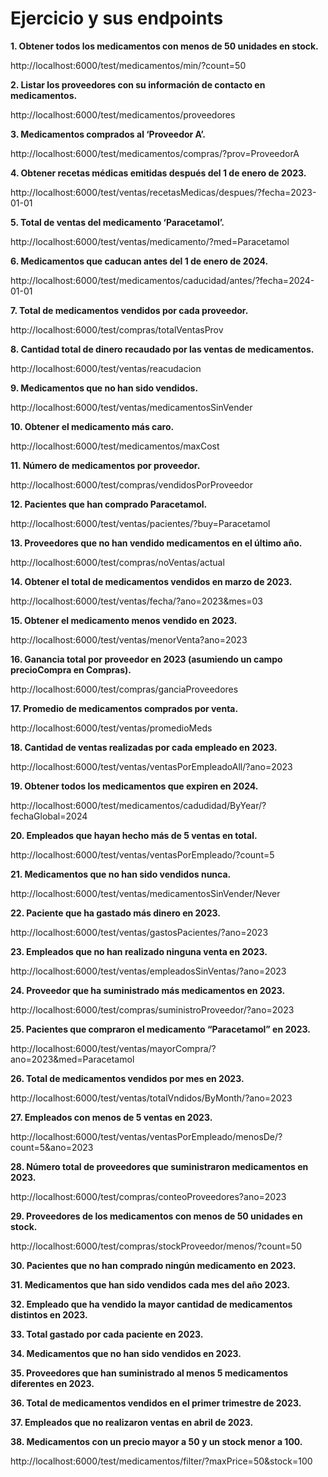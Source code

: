 # Ejercicio y sus endpoints

**1. Obtener todos los medicamentos con menos de 50 unidades en stock.**

http://localhost:6000/test/medicamentos/min/?count=50  

**2. Listar los proveedores con su información de contacto en medicamentos.**

http://localhost:6000/test/medicamentos/proveedores

**3. Medicamentos comprados al ‘Proveedor A’.**

http://localhost:6000/test/medicamentos/compras/?prov=ProveedorA

**4. Obtener recetas médicas emitidas después del 1 de enero de 2023.**

http://localhost:6000/test/ventas/recetasMedicas/despues/?fecha=2023-01-01

**5. Total de ventas del medicamento ‘Paracetamol’.**

http://localhost:6000/test/ventas/medicamento/?med=Paracetamol

**6. Medicamentos que caducan antes del 1 de enero de 2024.**

http://localhost:6000/test/medicamentos/caducidad/antes/?fecha=2024-01-01

**7. Total de medicamentos vendidos por cada proveedor.**

http://localhost:6000/test/compras/totalVentasProv

**8. Cantidad total de dinero recaudado por las ventas de medicamentos.**

http://localhost:6000/test/ventas/reacudacion

**9. Medicamentos que no han sido vendidos.**

http://localhost:6000/test/ventas/medicamentosSinVender

**10. Obtener el medicamento más caro.**

http://localhost:6000/test/medicamentos/maxCost

**11. Número de medicamentos por proveedor.**

http://localhost:6000/test/compras/vendidosPorProveedor

**12. Pacientes que han comprado Paracetamol.**

http://localhost:6000/test/ventas/pacientes/?buy=Paracetamol

**13. Proveedores que no han vendido medicamentos en el último año.**

http://localhost:6000/test/compras/noVentas/actual

**14. Obtener el total de medicamentos vendidos en marzo de 2023.**

http://localhost:6000/test/ventas/fecha/?ano=2023&mes=03

**15. Obtener el medicamento menos vendido en 2023.**

http://localhost:6000/test/ventas/menorVenta?ano=2023

**16. Ganancia total por proveedor en 2023 (asumiendo un campo precioCompra en Compras).**

http://localhost:6000/test/compras/ganciaProveedores

**17. Promedio de medicamentos comprados por venta.**

http://localhost:6000/test/ventas/promedioMeds

**18. Cantidad de ventas realizadas por cada empleado en 2023.**

http://localhost:6000/test/ventas/ventasPorEmpleadoAll/?ano=2023

**19. Obtener todos los medicamentos que expiren en 2024.**

http://localhost:6000/test/medicamentos/cadudidad/ByYear/?fechaGlobal=2024

**20. Empleados que hayan hecho más de 5 ventas en total.**

http://localhost:6000/test/ventas/ventasPorEmpleado/?count=5

**21. Medicamentos que no han sido vendidos nunca.**

http://localhost:6000/test/ventas/medicamentosSinVender/Never

**22. Paciente que ha gastado más dinero en 2023.**

http://localhost:6000/test/ventas/gastosPacientes/?ano=2023

**23. Empleados que no han realizado ninguna venta en 2023.**

http://localhost:6000/test/ventas/empleadosSinVentas/?ano=2023

**24. Proveedor que ha suministrado más medicamentos en 2023.**

http://localhost:6000/test/compras/suministroProveedor/?ano=2023

**25. Pacientes que compraron el medicamento “Paracetamol” en 2023.**

http://localhost:6000/test/ventas/mayorCompra/?ano=2023&med=Paracetamol

**26. Total de medicamentos vendidos por mes en 2023.**

http://localhost:6000/test/ventas/totalVndidos/ByMonth/?ano=2023

**27. Empleados con menos de 5 ventas en 2023.**

http://localhost:6000/test/ventas/ventasPorEmpleado/menosDe/?count=5&ano=2023

**28. Número total de proveedores que suministraron medicamentos en 2023.**

http://localhost:6000/test/compras/conteoProveedores?ano=2023

**29. Proveedores de los medicamentos con menos de 50 unidades en stock.**

http://localhost:6000/test/compras/stockProveedor/menos/?count=50

**30. Pacientes que no han comprado ningún medicamento en 2023.**



**31. Medicamentos que han sido vendidos cada mes del año 2023.**



**32. Empleado que ha vendido la mayor cantidad de medicamentos distintos en 2023.**



**33. Total gastado por cada paciente en 2023.**



**34. Medicamentos que no han sido vendidos en 2023.**



**35. Proveedores que han suministrado al menos 5 medicamentos diferentes en 2023.**



**36. Total de medicamentos vendidos en el primer trimestre de 2023.**



**37. Empleados que no realizaron ventas en abril de 2023.**



**38. Medicamentos con un precio mayor a 50 y un stock menor a 100.**

http://localhost:6000/test/medicamentos/filter/?maxPrice=50&stock=100